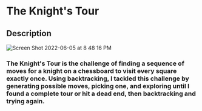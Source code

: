 # The Knight's Tour

## **Description**

![Screen Shot 2022-06-05 at 8 48 16 PM](https://user-images.githubusercontent.com/67135603/172081390-b5e7bd93-32f1-4a03-839f-b132c1e01a38.png)


### The Knight's Tour is the challenge of finding a sequence of moves for a knight on a chessboard to visit every square exactly once. Using backtracking, I tackled this challenge by generating possible moves, picking one, and exploring until I found a complete tour or hit a dead end, then backtracking and trying again. 